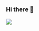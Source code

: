 ### Hi there 👋

<img src = '<iframe src="https://giphy.com/embed/JWuBH9rCO2uZuHBFpm" width="480" height="480" frameBorder="0" class="giphy-embed" allowFullScreen></iframe><p><a href="https://giphy.com/gifs/Giflytics-JWuBH9rCO2uZuHBFpm">via GIPHY</a></p>'>

<!--
**FeerFk/FeerFk** is a ✨ _special_ ✨ repository because its `README.md` (this file) appears on your GitHub profile.

Here are some ideas to get you started:

- 🔭 I’m currently working on ...
- 🌱 I’m currently learning ...
- 👯 I’m looking to collaborate on ...
- 🤔 I’m looking for help with ...
- 💬 Ask me about ...
- 📫 How to reach me: ...
- 😄 Pronouns: ...
- ⚡ Fun fact: ...
-->
